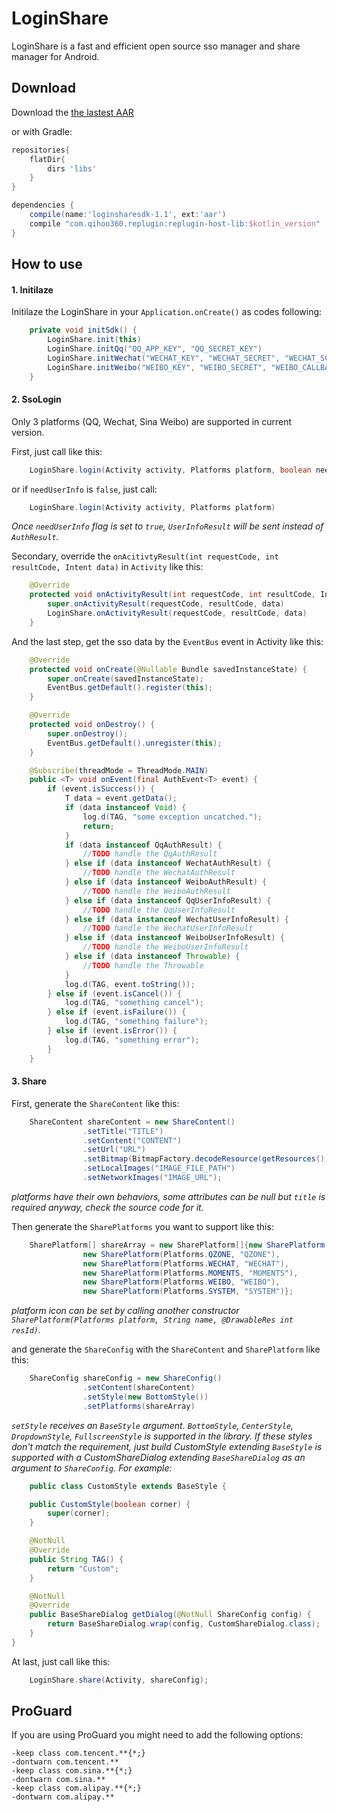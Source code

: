 # LoginShare

LoginShare is a fast and efficient open source sso manager and share manager for Android.

## Download

Download the [the lastest AAR](download/loginsharesdk-1.1.aar)

or with Gradle:

```groovy
repositories{
    flatDir{
        dirs 'libs'
    }
}

dependencies {
    compile(name:'loginsharesdk-1.1', ext:'aar')
    compile "com.qihoo360.replugin:replugin-host-lib:$kotlin_version"
}
```

## How to use

#### 1. Initilaze

Initilaze the LoginShare in your `Application.onCreate()` as codes following:
  
```java
	private void initSdk() {
		LoginShare.init(this)
		LoginShare.initQq("QQ_APP_KEY", "QQ_SECRET_KEY")
		LoginShare.initWechat("WECHAT_KEY", "WECHAT_SECRET", "WECHAT_SCOPE", "WECHAT_STATE")
		LoginShare.initWeibo("WEIBO_KEY", "WEIBO_SECRET", "WEIBO_CALLBACK_URL", "WEIBO_SCOPE")
	}
```

#### 2. SsoLogin

Only 3 platforms (QQ, Wechat, Sina Weibo) are supported in current version. 

First, just call like this:

```java
	LoginShare.login(Activity activity, Platforms platform, boolean needUserInfo)
```

or if `needUserInfo` is `false`, just call:

```java
	LoginShare.login(Activity activity, Platforms platform)
```

*Once `needUserInfo` flag is set to `true`, `UserInfoResult` will be sent instead of `AuthResult`.*

Secondary, override the `onAcitivtyResult(int requestCode, int resultCode, Intent data)` in `Activity` like this:

```java
	@Override
	protected void onActivityResult(int requestCode, int resultCode, Intent data) {
		super.onActivityResult(requestCode, resultCode, data)
        LoginShare.onActivityResult(requestCode, resultCode, data)
    }
```

And the last step, get the sso data by the `EventBus` event in Activity like this:

```java
	@Override
    protected void onCreate(@Nullable Bundle savedInstanceState) {
        super.onCreate(savedInstanceState);
		EventBus.getDefault().register(this);
    }

	@Override
	protected void onDestroy() {
		super.onDestroy();
		EventBus.getDefault().unregister(this);
	}

	@Subscribe(threadMode = ThreadMode.MAIN)
    public <T> void onEvent(final AuthEvent<T> event) {
        if (event.isSuccess()) {
            T data = event.getData();
            if (data instanceof Void) {
                log.d(TAG, "some exception uncatched.");
                return;
            }
            if (data instanceof QqAuthResult) {
                //TODO handle the QqAuthResult
            } else if (data instanceof WechatAuthResult) {
                //TODO handle the WechatAuthResult
            } else if (data instanceof WeiboAuthResult) {
                //TODO handle the WeiboAuthResult
            } else if (data instanceof QqUserInfoResult) {
                //TODO handle the QqUserInfoResult
            } else if (data instanceof WechatUserInfoResult) {
                //TODO handle the WechatUserInfoResult
            } else if (data instanceof WeiboUserInfoResult) {
                //TODO handle the WeiboUserInfoResult
            } else if (data instanceof Throwable) {
                //TODO handle the Throwable
            }
            log.d(TAG, event.toString());
        } else if (event.isCancel()) {
            log.d(TAG, "something cancel");
        } else if (event.isFailure()) {
            log.d(TAG, "something failure");
        } else if (event.isError()) {
            log.d(TAG, "something error");
        }
    }
```

#### 3. Share

First, generate the `ShareContent` like this:

```java
	ShareContent shareContent = new ShareContent()
                .setTitle("TITLE")
                .setContent("CONTENT")
                .setUrl("URL")
                .setBitmap(BitmapFactory.decodeResource(getResources(), R.mipmap.ic_launcher))
                .setLocalImages("IMAGE_FILE_PATH")
                .setNetworkImages("IMAGE_URL");
```

*platforms have their own behaviors, some attributes can be null but `title` is required anyway, check the source code for it.*

Then generate the `SharePlatforms` you want to support like this:

```java
	SharePlatform[] shareArray = new SharePlatform[]{new SharePlatform(Platforms.QQ, "QQ"),
	            new SharePlatform(Platforms.QZONE, "QZONE"),
	            new SharePlatform(Platforms.WECHAT, "WECHAT"),
	            new SharePlatform(Platforms.MOMENTS, "MOMENTS"),
	            new SharePlatform(Platforms.WEIBO, "WEIBO"),
	            new SharePlatform(Platforms.SYSTEM, "SYSTEM")};
```

*platform icon can be set by calling another constructor `SharePlatform(Platforms platform, String name, @DrawableRes int resId)`.*

and generate the `ShareConfig` with the `ShareContent` and `SharePlatform` like this:

```java
	ShareConfig shareConfig = new ShareConfig()
                .setContent(shareContent)
                .setStyle(new BottomStyle())
                .setPlatforms(shareArray)
```

*`setStyle` receives an `BaseStyle` argument. `BottomStyle`, `CenterStyle`, `DropdownStyle`, `FullscreenStyle` is
supported in the library. If these styles don't match the requirement, just build CustomStyle extending `BaseStyle` is supported with a CustomShareDialog extending `BaseShareDialog` as an argument to `ShareConfig`. For example:*

```java
	public class CustomStyle extends BaseStyle {

    public CustomStyle(boolean corner) {
        super(corner);
    }

    @NotNull
    @Override
    public String TAG() {
        return "Custom";
    }

    @NotNull
    @Override
    public BaseShareDialog getDialog(@NotNull ShareConfig config) {
        return BaseShareDialog.wrap(config, CustomShareDialog.class);
    }
}


```

At last, just call like this:

```java
	LoginShare.share(Activity, shareConfig);
``` 


## ProGuard

If you are using ProGuard you might need to add the following options:

```
-keep class com.tencent.**{*;}
-dontwarn com.tencent.**
-keep class com.sina.**{*;}
-dontwarn com.sina.**
-keep class com.alipay.**{*;}
-dontwarn com.alipay.**
```